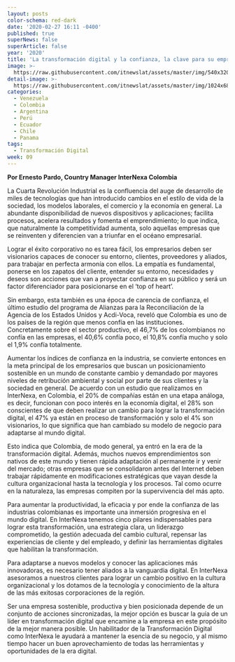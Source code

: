 ```yaml
---
layout: posts
color-schema: red-dark
date: '2020-02-27 16:11 -0400'
published: true
superNews: false
superArticle: false
year: '2020'
title: 'La transformación digital y la confianza, la clave para su empresa '
image: >-
  https://raw.githubusercontent.com/itnewslat/assets/master/img/540x320/Ernesto-Pardo-p.jpg
detail-image: >-
  https://raw.githubusercontent.com/itnewslat/assets/master/img/1024x680/Ernesto-Pardo-g.jpg
categories:
  - Venezuela
  - Colombia
  - Argentina
  - Perú
  - Ecuador
  - Chile
  - Panama
tags:
  - Transformación Digital
week: 09
---
```

**Por Ernesto Pardo, Country Manager InterNexa Colombia**

La Cuarta Revolución Industrial es la confluencia del auge de desarrollo de miles de tecnologías que han introducido cambios en el estilo de vida de la sociedad, los modelos laborales, el comercio y la economía en general. La abundante disponibilidad de nuevos dispositivos y aplicaciones; facilita procesos, acelera resultados y fomenta el emprendimiento; lo que indica, que naturalmente la competitividad aumenta, solo aquellas empresas que se reinventen y diferencien van a triunfar en el océano empresarial.

Lograr el éxito corporativo no es tarea fácil, los empresarios deben ser visionarios capaces de conocer su entorno, clientes, proveedores y aliados, para trabajar en perfecta armonía con ellos. La empatía es fundamental, ponerse en los zapatos del cliente, entender su entorno, necesidades y deseos son acciones que van a proyectar confianza en su público y será un factor diferenciador para posicionarse en el ‘top of heart’. 

Sin embargo, esta también es una época de carencia de confianza, el último estudio del programa de Alianzas para la Reconciliación de la Agencia de los Estados Unidos y Acdi-Voca, reveló que Colombia es uno de los países de la región que menos confía en las instituciones. Concretamente sobre el sector productivo, el 46,7% de los colombianos no confía en las empresas, el 40,6% confía poco, el 10,8% confía mucho y solo el 1,9% confía totalmente.

Aumentar los índices de confianza en la industria, se convierte entonces en la meta principal de los empresarios que buscan un posicionamiento sostenible en un mundo de constante cambio y demandado por mayores niveles de retribución ambiental y social por parte de sus clientes y la sociedad en general. De acuerdo con un estudio que realizamos en InterNexa, en Colombia, el 20% de compañías están en una etapa análoga, es decir, funcionan con poco interés en la economía digital, el 28% son conscientes de que deben realizar un cambio para lograr la transformación digital, el 47% ya están en proceso de transformación y solo el 4% son visionarios, lo que significa que han cambiado su modelo de negocio para adaptarse al mundo digital. 

Esto indica que Colombia, de modo general, ya entró en la era de la transformación digital. Además, muchos nuevos emprendimientos son nativos de este mundo y tienen rápida adaptación al permanente ir y venir del mercado; otras empresas que se consolidaron antes del Internet deben trabajar rápidamente en modificaciones estratégicas que vayan desde la cultura organizacional hasta la tecnología y los procesos. Tal como ocurre en la naturaleza, las empresas compiten por la supervivencia del más apto.

Para aumentar la productividad, la eficacia y por ende la confianza de las industrias colombianas es importante una inmersión progresiva en el mundo digital. En InterNexa tenemos cinco pilares indispensables para lograr esta transformación, una estrategia clara, un liderazgo comprometido, la gestión adecuada del cambio cultural, repensar las experiencias de cliente y del empleado, y definir las herramientas digitales que habilitan la transformación.

Para adaptarse a nuevos modelos y conocer las aplicaciones más innovadoras, es necesario tener aliados a la vanguardia digital. En InterNexa asesoramos a nuestros clientes para lograr un cambio positivo en la cultura organizacional y los dotamos de la tecnología y conocimiento de la altura de las más exitosas corporaciones de la región. 

Ser una empresa sostenible, productiva y bien posicionada depende de un conjunto de acciones sincronizadas, la mejor opción es buscar la guía de un líder en transformación digital que encamine a la empresa en este propósito de la mejor manera posible. Un habilitador de la Transformación Digital como InterNexa le ayudará a mantener la esencia de su negocio, y al mismo tiempo hacer un buen aprovechamiento de todas las herramientas y oportunidades de la era digital. 